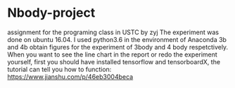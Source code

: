 # Nbody-project
assignment for the programing class in USTC by zyj
The experiment was done on ubuntu 16.04. I used python3.6 in the environment of Anaconda
3b and 4b obtain figures for the experiment of 3body and 4 body respetctively. When you want to see the line chart in the report or redo the experiment yourself, first you should have installed tensorflow and tensorboardX, the tutorial can tell you how to function: https://www.jianshu.com/p/46eb3004beca
